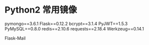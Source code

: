 # Python2 常用镜像

pymongo==3.6.1
Flask==0.12.2
bcrypt==3.1.4
PyJWT==1.5.3
PyMySQL==0.8.0
redis==2.10.6
requests==2.18.4
Werkzeug==0.14.1

Flask-Mail